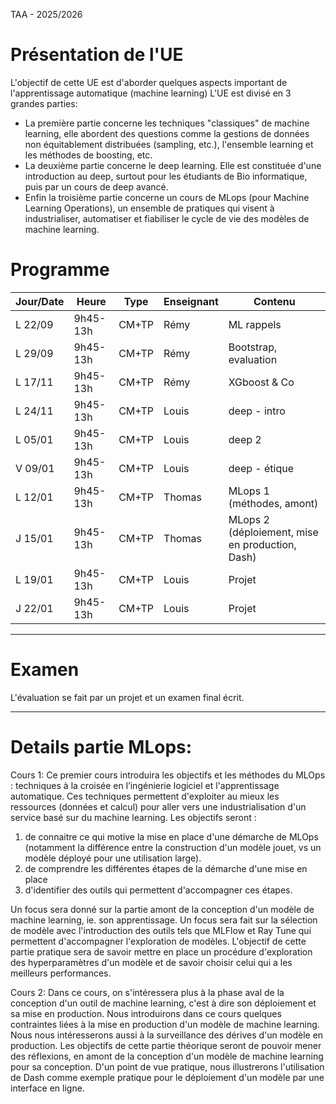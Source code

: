 TAA - 2025/2026

# Présentation de l'UE

L'objectif de cette UE est d'aborder quelques aspects important de l'apprentissage automatique (machine learning)
L'UE est divisé en 3 grandes parties:
 * La première partie concerne les techniques "classiques" de machine learning, elle abordent des questions comme la gestions de données non équitablement distribuées (sampling, etc.), l'ensemble learning et les méthodes de boosting, etc.
 * La deuxième partie concerne le deep learning. Elle est constituée d'une introduction au deep, surtout pour les étudiants de Bio informatique, puis par un cours de deep avancé.
 * Enfin la troisième partie concerne un cours de MLops (pour Machine Learning Operations), un ensemble de pratiques qui visent à industrialiser, automatiser et fiabiliser le cycle de vie des modèles de machine learning.

# Programme
| Jour/Date | Heure       | Type        | Enseignant | Contenu |
|-----------|-------------|-------------|------------|------------|
| L 22/09   | 9h45-13h     | CM+TP          | Rémy       | ML rappels |
| L 29/09   | 9h45-13h     | CM+TP          | Rémy       | Bootstrap, evaluation |
| L 17/11   | 9h45-13h     | CM+TP          | Rémy      | XGboost & Co |
| L 24/11   | 9h45-13h   | CM+TP          | Louis     | deep - intro |
| L 05/01   | 9h45-13h     | CM+TP          |  Louis    | deep 2 |
| V 09/01   | 9h45-13h     | CM+TP          | Louis      | deep - étique |
| L 12/01   | 9h45-13h     | CM+TP | Thomas     | MLops 1 (méthodes, amont) |
| J 15/01   | 9h45-13h     | CM+TP | Thomas     | MLops 2 (déploiement, mise en production, Dash)|
| L 19/01   | 9h45-13h     | CM+TP | Louis      | Projet  |
| J 22/01   | 9h45-13h     | CM+TP | Louis      | Projet  |


----
# Examen
L'évaluation se fait par un projet et un examen final écrit.

----
# Details partie MLops:
Cours 1: Ce premier cours introduira les objectifs et les méthodes du MLOps : techniques à la croisée en l’ingénierie logiciel et l'apprentissage automatique. Ces techniques permettent d'exploiter au mieux les ressources (données et calcul) pour aller vers une industrialisation d'un service basé sur du machine learning. 
Les objectifs seront :
1) de connaitre ce qui motive la mise en place d'une démarche de MLOps (notamment la différence entre la construction d'un modèle jouet, vs un modèle déployé pour une utilisation large). 
2) de comprendre les différentes étapes de la démarche d'une mise en place
3) d'identifier des outils qui permettent d'accompagner ces étapes.

Un focus sera donné sur la partie amont de la conception d'un modèle de machine learning, ie. son apprentissage. Un focus sera fait sur la sélection de modèle avec l'introduction des outils tels que MLFlow et Ray Tune qui permettent d'accompagner l'exploration de modèles. L'objectif de cette partie pratique sera de savoir mettre en place un procédure d'exploration des hyperparamètres d'un modèle et de savoir choisir celui qui a les meilleurs performances.

Cours 2: Dans ce cours, on s'intéressera plus à la phase aval de la conception d'un outil de machine learning, c'est à dire son déploiement et sa mise en production.
Nous introduirons dans ce cours quelques contraintes liées à la mise en production d'un modèle de machine learning. Nous nous intéresserons aussi à la surveillance des dérives d'un modèle en production.
Les objectifs de cette partie théorique seront de pouvoir mener des réflexions, en amont de la conception d'un modèle de machine learning pour sa conception.
D'un point de vue pratique, nous illustrerons l'utilisation de Dash comme exemple pratique pour le déploiement d'un modèle par une interface en ligne.
